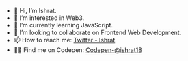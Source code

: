 - 👋 Hi, I’m Ishrat.
- 👀 I’m interested in Web3.
- 🌱 I’m currently learning JavaScript.
- 💞️ I’m looking to collaborate on Frontend Web Development.
- 📫 How to reach me:  [Twitter - Ishrat](https://twitter.com/_dev_code_).
- 👩‍💻 Find me on Codepen:  [Codepen-@ishrat18](https://codepen.io/your-work/)

<!---
IshratFatima18/IshratFatima18 is a ✨ special ✨ repository because its `README.md` (this file) appears on your GitHub profile.
You can click the Preview link to take a look at your changes.
--->
